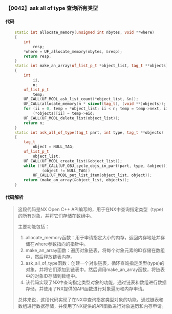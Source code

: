 ### 【0042】ask all of type 查询所有类型

#### 代码

```cpp
    static int allocate_memory(unsigned int nbytes, void **where)  
    {  
        int  
            resp;  
        *where = UF_allocate_memory(nbytes, &resp);  
        return resp;  
    }  
    static int make_an_array(uf_list_p_t *object_list, tag_t **objects)  
    {  
        int  
            ii,  
            n;  
        uf_list_p_t  
            temp;  
        UF_CALL(UF_MODL_ask_list_count(*object_list, &n));  
        UF_CALL(allocate_memory(n * sizeof(tag_t), (void **)objects));  
        for (ii = 0, temp = *object_list; ii < n; temp = temp->next, ii++)  
            (*objects)[ii] = temp->eid;  
        UF_CALL(UF_MODL_delete_list(object_list));  
        return n;  
    }  
    static int ask_all_of_type(tag_t part, int type, tag_t **objects)  
    {  
        tag_t  
            object = NULL_TAG;  
        uf_list_p_t  
            object_list;  
        UF_CALL(UF_MODL_create_list(&object_list));  
        while (!UF_CALL(UF_OBJ_cycle_objs_in_part(part, type, &object)) &&  
                (object != NULL_TAG))  
            UF_CALL(UF_MODL_put_list_item(object_list, object));  
        return (make_an_array(&object_list, objects));  
    }

```

#### 代码解析

> 这段代码是NX Open C++ API编写的，用于在NX中查询指定类型（type）的所有对象，并将它们存储在数组中。
>
> 主要功能包括：
>
> 1. allocate_memory函数：用于申请指定大小的内存，返回内存地址并存储在where参数指向的指针中。
> 2. make_an_array函数：遍历对象链表，将每个对象元素的ID存储在数组中，然后释放链表内存。
> 3. ask_all_of_type函数：创建一个对象链表，循环查询指定类型(type)的对象，并将它们添加到链表中。然后调用make_an_array函数，将链表中的对象ID存储到数组中。
> 4. 该代码实现了NX中查询指定类型对象的功能，通过链表和数组进行数据存储，并使用了NX提供的API函数进行对象遍历和内存申请。
>
> 总体来说，这段代码实现了在NX中查询指定类型对象的功能，通过链表和数组进行数据存储，并使用了NX提供的API函数进行对象遍历和内存申请。
>
